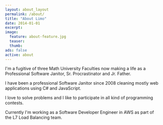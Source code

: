 ```yaml
---
layout: about_layout
permalink: /about/
title: "About Limo"
date: 2014-01-01
excerpt:
image:
  feature: about-feature.jpg
  teaser:
  thumb:
ads: false  
active: about
---
```


I'm a fugitive of three Math University Faculties now making a life as a Professional Software Janitor, Sr. Procrastinator and Jr. Father.

I have been a professional Software Janitor since 2008 cleaning mostly web applications using C# and JavaScript.

I love to solve problems and I like to participate in all kind of programming contests.

Currently I'm working as a Software Developer Engineer in AWS as part of the L7 Load Balancing team.
